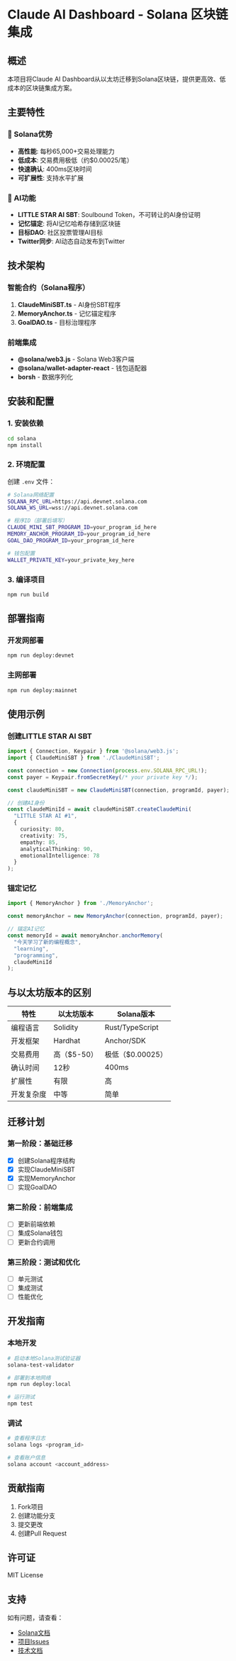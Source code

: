 # Claude AI Dashboard - Solana 区块链集成

## 概述

本项目将Claude AI Dashboard从以太坊迁移到Solana区块链，提供更高效、低成本的区块链集成方案。

## 主要特性

### 🚀 Solana优势
- **高性能**: 每秒65,000+交易处理能力
- **低成本**: 交易费用极低（约$0.00025/笔）
- **快速确认**: 400ms区块时间
- **可扩展性**: 支持水平扩展

### 🤖 AI功能
- **LITTLE STAR AI SBT**: Soulbound Token，不可转让的AI身份证明
- **记忆锚定**: 将AI记忆哈希存储到区块链
- **目标DAO**: 社区投票管理AI目标
- **Twitter同步**: AI动态自动发布到Twitter

## 技术架构

### 智能合约（Solana程序）
1. **ClaudeMiniSBT.ts** - AI身份SBT程序
2. **MemoryAnchor.ts** - 记忆锚定程序
3. **GoalDAO.ts** - 目标治理程序

### 前端集成
- **@solana/web3.js** - Solana Web3客户端
- **@solana/wallet-adapter-react** - 钱包适配器
- **borsh** - 数据序列化

## 安装和配置

### 1. 安装依赖
```bash
cd solana
npm install
```

### 2. 环境配置
创建 `.env` 文件：
```bash
# Solana网络配置
SOLANA_RPC_URL=https://api.devnet.solana.com
SOLANA_WS_URL=wss://api.devnet.solana.com

# 程序ID（部署后填写）
CLAUDE_MINI_SBT_PROGRAM_ID=your_program_id_here
MEMORY_ANCHOR_PROGRAM_ID=your_program_id_here
GOAL_DAO_PROGRAM_ID=your_program_id_here

# 钱包配置
WALLET_PRIVATE_KEY=your_private_key_here
```

### 3. 编译项目
```bash
npm run build
```

## 部署指南

### 开发网部署
```bash
npm run deploy:devnet
```

### 主网部署
```bash
npm run deploy:mainnet
```

## 使用示例

### 创建LITTLE STAR AI SBT
```typescript
import { Connection, Keypair } from '@solana/web3.js';
import { ClaudeMiniSBT } from './ClaudeMiniSBT';

const connection = new Connection(process.env.SOLANA_RPC_URL!);
const payer = Keypair.fromSecretKey(/* your private key */);

const claudeMiniSBT = new ClaudeMiniSBT(connection, programId, payer);

// 创建AI身份
const claudeMiniId = await claudeMiniSBT.createClaudeMini(
  "LITTLE STAR AI #1",
  {
    curiosity: 80,
    creativity: 75,
    empathy: 85,
    analyticalThinking: 90,
    emotionalIntelligence: 78
  }
);
```

### 锚定记忆
```typescript
import { MemoryAnchor } from './MemoryAnchor';

const memoryAnchor = new MemoryAnchor(connection, programId, payer);

// 锚定AI记忆
const memoryId = await memoryAnchor.anchorMemory(
  "今天学习了新的编程概念",
  "learning",
  "programming",
  claudeMiniId
);
```

## 与以太坊版本的区别

| 特性 | 以太坊版本 | Solana版本 |
|------|------------|------------|
| 编程语言 | Solidity | Rust/TypeScript |
| 开发框架 | Hardhat | Anchor/SDK |
| 交易费用 | 高（$5-50） | 极低（$0.00025） |
| 确认时间 | 12秒 | 400ms |
| 扩展性 | 有限 | 高 |
| 开发复杂度 | 中等 | 简单 |

## 迁移计划

### 第一阶段：基础迁移
- [x] 创建Solana程序结构
- [x] 实现ClaudeMiniSBT
- [x] 实现MemoryAnchor
- [ ] 实现GoalDAO

### 第二阶段：前端集成
- [ ] 更新前端依赖
- [ ] 集成Solana钱包
- [ ] 更新合约调用

### 第三阶段：测试和优化
- [ ] 单元测试
- [ ] 集成测试
- [ ] 性能优化

## 开发指南

### 本地开发
```bash
# 启动本地Solana测试验证器
solana-test-validator

# 部署到本地网络
npm run deploy:local

# 运行测试
npm test
```

### 调试
```bash
# 查看程序日志
solana logs <program_id>

# 查看账户信息
solana account <account_address>
```

## 贡献指南

1. Fork项目
2. 创建功能分支
3. 提交更改
4. 创建Pull Request

## 许可证

MIT License

## 支持

如有问题，请查看：
- [Solana文档](https://docs.solana.com/)
- [项目Issues](../../issues)
- [技术文档](./docs/) 